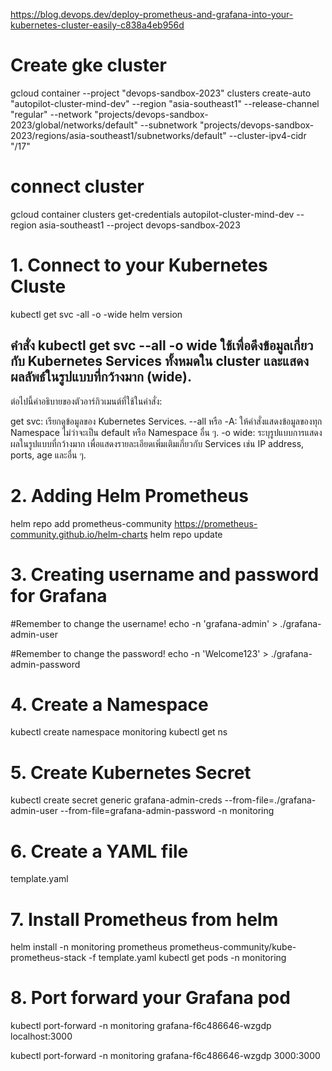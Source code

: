 https://blog.devops.dev/deploy-prometheus-and-grafana-into-your-kubernetes-cluster-easily-c838a4eb956d

# Create gke cluster
gcloud container --project "devops-sandbox-2023" clusters create-auto "autopilot-cluster-mind-dev" --region "asia-southeast1" --release-channel "regular" --network "projects/devops-sandbox-2023/global/networks/default" --subnetwork "projects/devops-sandbox-2023/regions/asia-southeast1/subnetworks/default" --cluster-ipv4-cidr "/17"

# connect cluster
gcloud container clusters get-credentials autopilot-cluster-mind-dev --region asia-southeast1 --project devops-sandbox-2023

# 1. Connect to your Kubernetes Cluste
kubectl get svc -all -o -wide
helm version
## คำสั่ง kubectl get svc --all -o wide ใช้เพื่อดึงข้อมูลเกี่ยวกับ Kubernetes Services ทั้งหมดใน cluster และแสดงผลลัพธ์ในรูปแบบที่กว้างมาก (wide). 

ต่อไปนี้คำอธิบายของตัวอาร์กิวเมนต์ที่ใช้ในคำสั่ง:

get svc: เรียกดูข้อมูลของ Kubernetes Services.
--all หรือ -A: ให้คำสั่งแสดงข้อมูลของทุก Namespace ไม่ว่าจะเป็น default หรือ Namespace อื่น ๆ.
-o wide: ระบุรูปแบบการแสดงผลในรูปแบบที่กว้างมาก เพื่อแสดงรายละเอียดเพิ่มเติมเกี่ยวกับ Services เช่น IP address, ports, age และอื่น ๆ.

# 2. Adding Helm Prometheus
helm repo add prometheus-community https://prometheus-community.github.io/helm-charts
helm repo update

# 3. Creating username and password for Grafana
#Remember to change the username!
echo -n 'grafana-admin' > ./grafana-admin-user

#Remember to change the password!
echo -n 'Welcome123' > ./grafana-admin-password

# 4. Create a Namespace
kubectl create namespace monitoring
kubectl get ns

# 5. Create Kubernetes Secret
 kubectl create secret generic grafana-admin-creds --from-file=./grafana-admin-user --from-file=grafana-admin-password -n monitoring

# 6. Create a YAML file
template.yaml

# 7. Install Prometheus from helm
helm install -n monitoring prometheus prometheus-community/kube-prometheus-stack -f template.yaml
kubectl get pods -n monitoring

# 8. Port forward your Grafana pod
kubectl port-forward -n monitoring grafana-f6c486646-wzgdp localhost:3000

kubectl port-forward -n monitoring  grafana-f6c486646-wzgdp 3000:3000


